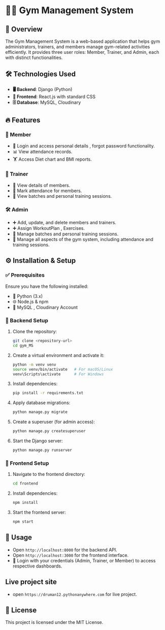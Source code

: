 # 🏋️‍♂️ Gym Management System

## 📌 Overview
The Gym Management System is a web-based application that helps gym administrators, trainers, and members manage gym-related activities efficiently. It provides three user roles: Member, Trainer, and Admin, each with distinct functionalities.

## 🛠 Technologies Used
- **🖥 Backend**: Django (Python)
- **🎨 Frontend**: React.js with standard CSS
- **🗄 Database**: MySQL, Cloudinary

## 🔥 Features

### 👤 Member
- 🔑 Login and access personal details , forgot password functionality.
- 📊 View attendance records.
- 🏋️ Access Diet chart and BMI reports.

### 🏅 Trainer
- 👀 View details of members.
- 📝 Mark attendance for members.
- 📆 View batches and personal training sessions.

### 🛠 Admin
- ➕ Add, update, and delete members and trainers.
- ➕ Assign WorkoutPlan , Exercises.
- 📆 Manage batches and personal training sessions.
- 🔧 Manage all aspects of the gym system, including attendance and training sessions.

## ⚙️ Installation & Setup

### ✅ Prerequisites
Ensure you have the following installed:
- 🐍 Python (3.x)
- 🌐 Node.js & npm
- 🏦 MySQL , Cloudinary Account

### 🔧 Backend Setup
1. Clone the repository:
   ```sh
   git clone <repository-url>
   cd gym_MS
   ```
2. Create a virtual environment and activate it:
   ```sh
   python -m venv venv
   source venv/bin/activate   # For macOS/Linux
   venv\Scripts\activate      # For Windows
   ```
3. Install dependencies:
   ```sh
   pip install -r requirements.txt
   ```
4. Apply database migrations:
   ```sh
   python manage.py migrate
   ```
5. Create a superuser (for admin access):
   ```sh
   python manage.py createsuperuser
   ```
6. Start the Django server:
   ```sh
   python manage.py runserver
   ```

### 🎨 Frontend Setup
1. Navigate to the frontend directory:
   ```sh
   cd frontend
   ```
2. Install dependencies:
   ```sh
   npm install
   ```
3. Start the frontend server:
   ```sh
   npm start
   ```

## 🚀 Usage
- Open `http://localhost:8000` for the backend API.
- Open `http://localhost:3000` for the frontend interface.
- 🔑 Login with your credentials (Admin, Trainer, or Member) to access respective dashboards.

## Live project site
- open `https://druman12.pythonanywhere.com` for live project.

## 📜 License
This project is licensed under the MIT License.
